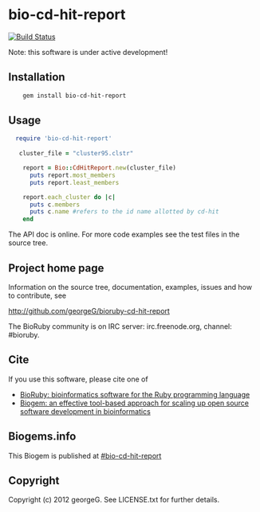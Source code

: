 # bio-cd-hit-report

[![Build Status](https://secure.travis-ci.org/georgeG/bioruby-cd-hit-report.png)](http://travis-ci.org/georgeG/bioruby-cd-hit-report)


Note: this software is under active development!

## Installation

```sh
    gem install bio-cd-hit-report
```

## Usage

```ruby
  require 'bio-cd-hit-report'
   
   cluster_file = "cluster95.clstr"

    report = Bio::CdHitReport.new(cluster_file)
      puts report.most_members
      puts report.least_members

    report.each_cluster do |c|
      puts c.members 
      puts c.name #refers to the id name allotted by cd-hit 
    end


```

The API doc is online. For more code examples see the test files in
the source tree.
        
## Project home page

Information on the source tree, documentation, examples, issues and
how to contribute, see

  http://github.com/georgeG/bioruby-cd-hit-report

The BioRuby community is on IRC server: irc.freenode.org, channel: #bioruby.

## Cite

If you use this software, please cite one of
  
* [BioRuby: bioinformatics software for the Ruby programming language](http://dx.doi.org/10.1093/bioinformatics/btq475)
* [Biogem: an effective tool-based approach for scaling up open source software development in bioinformatics](http://dx.doi.org/10.1093/bioinformatics/bts080)

## Biogems.info

This Biogem is published at [#bio-cd-hit-report](http://biogems.info/index.html)

## Copyright

Copyright (c) 2012 georgeG. See LICENSE.txt for further details.

